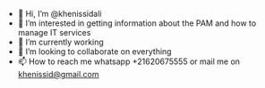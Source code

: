 - 👋 Hi, I’m @khenissidali
- 👀 I’m interested in getting information about the PAM and how to manage IT services
- 🌱 I’m currently working
- 💞️ I’m looking to collaborate on everything
- 📫 How to reach me whatsapp +21620675555 or mail me on khenissid@gmail.com

<!---
khenissidali/khenissidali is a ✨ special ✨ repository because its `README.md` (this file) appears on your GitHub profile.
You can click the Preview link to take a look at your changes.
--->
